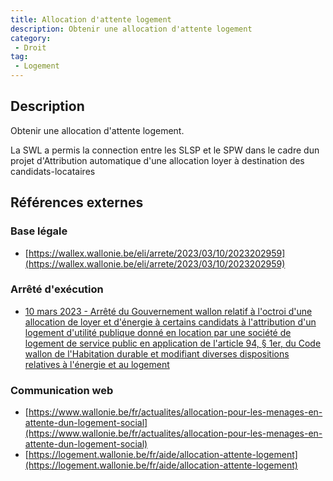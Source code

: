 ```yaml
---
title: Allocation d'attente logement
description: Obtenir une allocation d'attente logement
category: 
 - Droit
tag: 
 - Logement
---
```


## Description

Obtenir une allocation d'attente logement.

La SWL a permis la connection entre les SLSP et le SPW dans le cadre dun projet d'Attribution automatique d'une allocation loyer à destination des candidats-locataires 

## Références externes 

### Base légale

- [https://wallex.wallonie.be/eli/arrete/2023/03/10/2023202959](https://wallex.wallonie.be/eli/arrete/2023/03/10/2023202959)

### Arrêté d'exécution

- [10 mars 2023 - Arrêté du Gouvernement wallon relatif à l'octroi d'une allocation de loyer et d'énergie à certains candidats à l'attribution d'un logement d'utilité publique donné en location par une société de logement de service public en application de l'article 94, § 1er, du Code wallon de l'Habitation durable et modifiant diverses dispositions relatives à l'énergie et au logement](https://wallex.wallonie.be/eli/arrete/2023/03/10/2023202959)
### Communication web

- [https://www.wallonie.be/fr/actualites/allocation-pour-les-menages-en-attente-dun-logement-social](https://www.wallonie.be/fr/actualites/allocation-pour-les-menages-en-attente-dun-logement-social)
- [https://logement.wallonie.be/fr/aide/allocation-attente-logement](https://logement.wallonie.be/fr/aide/allocation-attente-logement)


